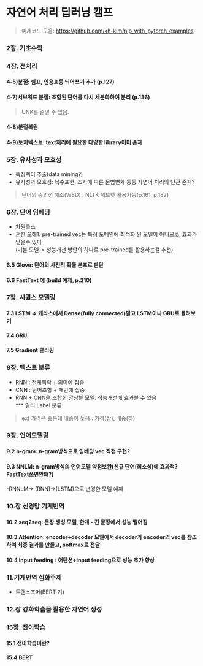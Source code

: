# 자연어 처리 딥러닝 캠프
> 예제코드 모음: https://github.com/kh-kim/nlp_with_pytorch_examples  


### 2장. 기초수학


### 4장. 전처리
#### 4-5)분절: 쉼표, 인용표등 띄어쓰기 추가 (p.127)  
#### 4-7)서브워드 분절: 조합된 단어를 다시 세분화하여 분리 (p.136)  
 > UNK를 줄일 수 있음.  
#### 4-8)분절복원
#### 4-9)토치텍스트: text처리에 필요한 다양한 library이미 존재

### 5장. 유사성과 모호성
- 특징벡터 추출(data mining?)
- 유사성과 모호성: 복수표현, 조사에 따른 문법변화 등등 자연어 처리의 난관 존재?
 > 단어의 중의성 해소(WSD) : NLTK 워드넷 활용가능(p.161, p.182)  

### 6장. 단어 임베딩
- 차원축소  
- 흔한 오해1: pre-trained vec는 특정 도메인에 최적화 된 모델이 아니므로, 효과가 낮을수 있다  
   (기본 모델-> 성능개선 방안의 하나로 pre-trained를 활용하는걸 추천)  
#### 6.5 Glove: 단어의 사전적 확률 분포로 판단
#### 6.6 FastText 예 (build 예제, p.210)  

### 7장. 시퀀스 모델링
#### 7.3 LSTM => 케라스에서 Dense(fully connected)말고 LSTM이나 GRU로 돌려보기
#### 7.4 GRU
#### 7.5 Gradient 클리핑

### 8장. 텍스트 분류
- RNN : 전체맥락 + 의미에 집중  
- CNN : 단어조합 + 패턴에 집중  
- RNN + CNN을 조합한 앙상블 모델: 성능개선에 효과볼 수 있음  
*** 멀티 Label 분류
> ex) 가격은 좋은데 배송이 늦음 : 가격(상), 배송(하)  

### 9장. 언어모델링
#### 9.2 n-gram: n-gram방식으로 임베딩 vec 직접 구현?
#### 9.3 NNLM: n-gram방식의 언어모델 약점보완(신규 단어(희소성)에 효과적? FastText쓰면안돼?)
 -RNNLM-> (RNN)->(LSTM)으로 변경한 모델 예제

### 10.장 신경망 기계번역
#### 10.2 seq2seq: 문장 생성 모델, 한계 - 긴 문장에서 성능 떨어짐
#### 10.3 Attention: encoder+decoder 모델에서 decoder가 encoder의 vec를 참조하여 최종 결과를 만들고, softmax로 전달
#### 10.4 input feeding : 어텐션+input feeding으로 성능 추가 향상

### 11.기계번역 심화주제
- 트랜스포머(BERT 기)

### 12.장 강화학습을 활용한 자연어 생성

### 15장. 전이학습
#### 15.1 전이학습이란?
#### 15.4 BERT

